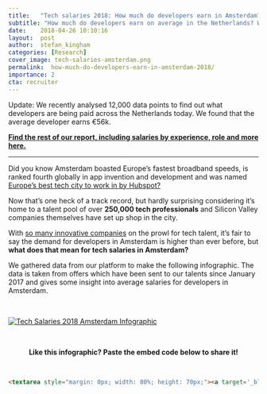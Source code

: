 ```yaml
---
title:   "Tech salaries 2018: How much do developers earn in Amsterdam?"
subtitle: "How much do developers earn on average in the Netherlands? What are the highest paid programming languages in Amsterdam? We gathered data from our platform to provide you with an overview of tech salaries in Amsterdam depending on experience and role."
date:    2018-04-26 10:10:16
layout:  post
author:  stefan_kingham
categories: [Research]
cover_image: tech-salaries-amsterdam.png
permalink:  how-much-do-developers-earn-in-amsterdam-2018/
importance: 2
cta: recruiter
---
```


Update: We recently analysed 12,000 data points to find out what developers are being paid across the Netherlands today. We found that the average developer earns €56k.

**[Find the rest of our report, including salaries by experience, role and more here.](https://cult.honeypot.io/developer-salary-report-2021/Developer-salaries-Netherlands-2021)**

* * *

Did you know Amsterdam boasted Europe’s fastest broadband speeds, is ranked fourth globally in app invention and development and was named [Europe’s best tech city to work in by Hubspot?](https://www.hubspot.com/european-tech-scene/cities?name=amsterdam)

Now that’s one heck of a track record, but hardly surprising considering it’s home to a talent pool of over **250,000 tech professionals** and Silicon Valley companies themselves have set up shop in the city.

With [so many innovative companies](https://blog.honeypot.io/amsterdam-tech-map/) on the prowl for tech talent, it’s fair to say the demand for developers in Amsterdam is higher than ever before, but **what does that mean for tech salaries in Amsterdam?**

<!--more-->

We gathered data from our platform to make the following infographic. The data is taken from offers which have been sent to our talents since January 2017 and gives some insight into average salaries for developers in Amsterdam.

<br />

[![Tech Salaries 2018 Amsterdam Infographic](/assets/images/amsterdam-salaries-infographic.png)](/assets/images/amsterdam-salaries-infographic.png)

<br />

<p align="center"><strong>Like this infographic? Paste the embed code below to share it!</strong></p>

<br />

```html
<textarea style="margin: 0px; width: 80%; height: 70px;"><a target='_blank' href='https://blog.honeypot.io/how-much-do-developers-earn-in-amsterdam-2018/'><img src='https://blog.honeypot.io/assets/images/amsterdam-salaries-infographic.png' alt='Honeypot - Tech Salaries 2018 in Amsterdam' title='How much do developers earn in Amsterdam?'></a></textarea>
```
